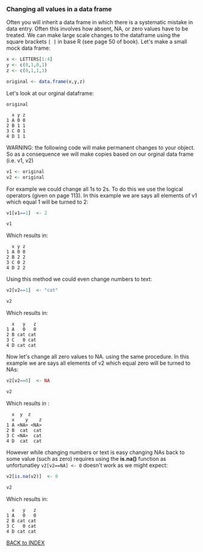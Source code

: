 ### Changing all values in a data frame

Often you will inherit a data frame in which there is a systematic mistake in data entry. Often this involves how absent, NA, or zero values have to be treated. We can make large scale changes to the dataframe using the square brackets `[ ]` in base R (see page 50 of book). Let's make a small mock data frame:

```r
x <- LETTERS[1:4]
y <- c(0,1,0,1)
z <- c(0,1,1,1)

original <- data.frame(x,y,z)
```

Let's look at our orginal dataframe:

```
original

  x y z
1 A 0 0
2 B 1 1
3 C 0 1
4 D 1 1
```
WARNING: the following code will make permanent changes to your object. So as a consequence we will make copies based on our orginal data frame (i.e. v1, v2)

```r
v1 <- original
v2 <- original
```

For example we could change all 1s to 2s. To do this we use the logical operators (given on page 113). In this example we are says all elements of v1 which equal 1 will be turned to 2:

```r
v1[v1==1]  <- 2

v1
```

Which results in:

```
  x y z
1 A 0 0
2 B 2 2
3 C 0 2
4 D 2 2
```
Using this method we could even change numbers to text:

```r
v2[v2==1]  <- "cat"

v2
```
Which results in:

```
  x   y   z
1 A   0   0
2 B cat cat
3 C   0 cat
4 D cat cat

```

Now let's change all zero values to NA. using the same procedure. In this example we are says all elements of v2 which equal zero will be turned to NAs:

```r
v2[v2==0]  <- NA

v2
```
Which results in :
```
  x  y  z
  x    y    z
1 A <NA> <NA>
2 B  cat  cat
3 C <NA>  cat
4 D  cat  cat
```

However while changing numbers or text is easy changing NAs back to some value (such as zero) requires using the **is.na()** function as unfortunatley `v2[v2==NA] <- 0` doesn't work as we might expect:

```r
v2[is.na(v2)]  <- 0 

v2
```

Which results in:

```
  x   y   z
1 A   0   0
2 B cat cat
3 C   0 cat
4 D cat cat
```


     
[BACK to INDEX](index.md)
